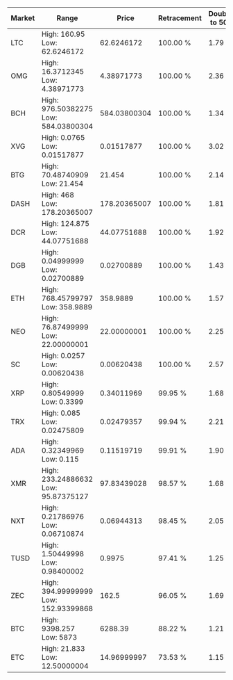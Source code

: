 | Market | Range | Price| Retracement | Doubles to 50% |
| --- | --- | --- | --- | --- |
| LTC | High: 160.95<br />Low: 62.6246172 | 62.6246172 | 100.00 % | 1.79 |
| OMG | High: 16.3712345<br />Low: 4.38971773 | 4.38971773 | 100.00 % | 2.36 |
| BCH | High: 976.50382275<br />Low: 584.03800304 | 584.03800304 | 100.00 % | 1.34 |
| XVG | High: 0.0765<br />Low: 0.01517877 | 0.01517877 | 100.00 % | 3.02 |
| BTG | High: 70.48740909<br />Low: 21.454 | 21.454 | 100.00 % | 2.14 |
| DASH | High: 468<br />Low: 178.20365007 | 178.20365007 | 100.00 % | 1.81 |
| DCR | High: 124.875<br />Low: 44.07751688 | 44.07751688 | 100.00 % | 1.92 |
| DGB | High: 0.04999999<br />Low: 0.02700889 | 0.02700889 | 100.00 % | 1.43 |
| ETH | High: 768.45799797<br />Low: 358.9889 | 358.9889 | 100.00 % | 1.57 |
| NEO | High: 76.87499999<br />Low: 22.00000001 | 22.00000001 | 100.00 % | 2.25 |
| SC | High: 0.0257<br />Low: 0.00620438 | 0.00620438 | 100.00 % | 2.57 |
| XRP | High: 0.80549999<br />Low: 0.3399 | 0.34011969 | 99.95 % | 1.68 |
| TRX | High: 0.085<br />Low: 0.02475809 | 0.02479357 | 99.94 % | 2.21 |
| ADA | High: 0.32349969<br />Low: 0.115 | 0.11519719 | 99.91 % | 1.90 |
| XMR | High: 233.24886632<br />Low: 95.87375127 | 97.83439028 | 98.57 % | 1.68 |
| NXT | High: 0.21786976<br />Low: 0.06710874 | 0.06944313 | 98.45 % | 2.05 |
| TUSD | High: 1.50449998<br />Low: 0.98400002 | 0.9975 | 97.41 % | 1.25 |
| ZEC | High: 394.99999999<br />Low: 152.93399868 | 162.5 | 96.05 % | 1.69 |
| BTC | High: 9398.257<br />Low: 5873 | 6288.39 | 88.22 % | 1.21 |
| ETC | High: 21.833<br />Low: 12.50000004 | 14.96999997 | 73.53 % | 1.15 |
